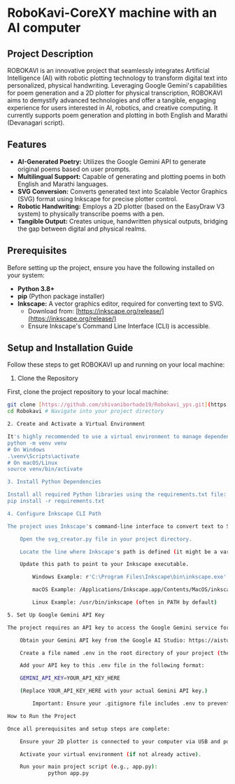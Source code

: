 # RoboKavi-CoreXY machine with an AI computer 


## Project Description

ROBOKAVI is an innovative project that seamlessly integrates Artificial Intelligence (AI) with robotic plotting technology to transform digital text into personalized, physical handwriting. Leveraging Google Gemini's capabilities for poem generation and a 2D plotter for physical transcription, ROBOKAVI aims to demystify advanced technologies and offer a tangible, engaging experience for users interested in AI, robotics, and creative computing. It currently supports poem generation and plotting in both English and Marathi (Devanagari script).

## Features

* **AI-Generated Poetry:** Utilizes the Google Gemini API to generate original poems based on user prompts.
* **Multilingual Support:** Capable of generating and plotting poems in both English and Marathi languages.
* **SVG Conversion:** Converts generated text into Scalable Vector Graphics (SVG) format using Inkscape for precise plotter control.
* **Robotic Handwriting:** Employs a 2D plotter (based on the EasyDraw V3 system) to physically transcribe poems with a pen.
* **Tangible Output:** Creates unique, handwritten physical outputs, bridging the gap between digital and physical realms.

## Prerequisites

Before setting up the project, ensure you have the following installed on your system:

* **Python 3.8+**
* **pip** (Python package installer)
* **Inkscape:** A vector graphics editor, required for converting text to SVG.
    * Download from: [https://inkscape.org/release/](https://inkscape.org/release/)
    * Ensure Inkscape's Command Line Interface (CLI) is accessible.

## Setup and Installation Guide

Follow these steps to get ROBOKAVI up and running on your local machine:

1. Clone the Repository

First, clone the project repository to your local machine:

```bash
git clone [https://github.com/shivaniborhade19/Robokavi_yps.git](https://github.com/shivaniborhade19/Robokavi_yps.git)
cd Robokavi # Navigate into your project directory

2. Create and Activate a Virtual Environment

It's highly recommended to use a virtual environment to manage dependencies:
python -m venv venv
# On Windows
.\venv\Scripts\activate
# On macOS/Linux
source venv/bin/activate

3. Install Python Dependencies

Install all required Python libraries using the requirements.txt file:
pip install -r requirements.txt

4. Configure Inkscape CLI Path

The project uses Inkscape's command-line interface to convert text to SVG. You need to ensure the svg_creator.py script knows where to find Inkscape's executable.

    Open the svg_creator.py file in your project directory.

    Locate the line where Inkscape's path is defined (it might be a variable like INKSCAPE_PATH or part of a subprocess.run command).

    Update this path to point to your Inkscape executable.

        Windows Example: r'C:\Program Files\Inkscape\bin\inkscape.exe'

        macOS Example: /Applications/Inkscape.app/Contents/MacOS/inkscape

        Linux Example: /usr/bin/inkscape (often in PATH by default)

5. Set Up Google Gemini API Key

The project requires an API key to access the Google Gemini service for poem generation.

    Obtain your Gemini API key from the Google AI Studio: https://aistudio.google.com/

    Create a file named .env in the root directory of your project (the same directory as your main script, e.g., main.py).

    Add your API key to this .env file in the following format:

    GEMINI_API_KEY=YOUR_API_KEY_HERE

    (Replace YOUR_API_KEY_HERE with your actual Gemini API key.)

        Important: Ensure your .gitignore file includes .env to prevent your API key from being accidentally committed to your public repository.

How to Run the Project

Once all prerequisites and setup steps are complete:

    Ensure your 2D plotter is connected to your computer via USB and powered on.

    Activate your virtual environment (if not already active).

    Run your main project script (e.g., app.py):
             python app.py
